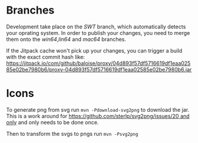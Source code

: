 # Branches

Development take place on the *SWT* branch, which automatically detects your oprating system.
In order to publish your changes, you need to merge them onto the *win64*,*lin64* and *mac64* branches.

If the Jitpack cache won't pick up your changes, you can trigger a build with the exact commit hash like:
https://jitpack.io/com/github/baloise/proxy/04d893f57df5716619df1eaa02585e02be7980b6/proxy-04d893f57df5716619df1eaa02585e02be7980b6.jar


# Icons

To generate png from svg run `mvn -Pdownload-svg2png` to download the jar. 
This is a work around for [https://github.com/sterlp/svg2png/issues/20 and only](https://github.com/sterlp/svg2png/issues/20) and only needs to be done once.

Then to transform the svgs to pngs run `mvn -Psvg2png`
